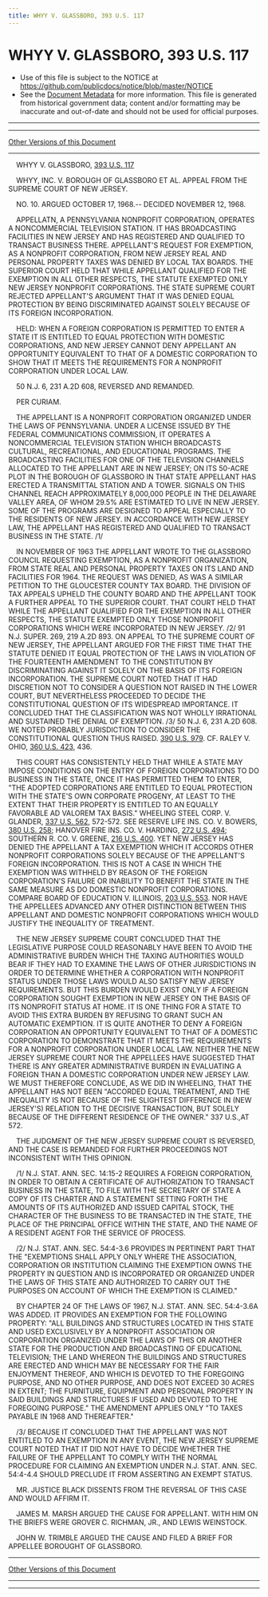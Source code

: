 ```yaml
---
title: WHYY V. GLASSBORO, 393 U.S. 117
---
```


# WHYY V. GLASSBORO, 393 U.S. 117

* Use of this file is subject to the NOTICE at https://github.com/publicdocs/notice/blob/master/NOTICE
* See the [Document Metadata](../../../index.md) for more information.
  This file is generated from historical government data; content and/or formatting may be inaccurate and out-of-date and should not be used for official purposes.

----------
----------

[Other Versions of this Document](https://publicdocs.github.io/go/links?ns=uslm-x&ref=%2Fus%2Fcourts%2Fscotus%2FusReporter%2F393%2F117)

----------

    WHYY V. GLASSBORO, [393 U.S. 117][/us/courts/scotus/usReporter/393/117]

    WHYY, INC. V. BOROUGH OF GLASSBORO ET AL. APPEAL FROM THE SUPREME COURT OF NEW JERSEY.

    NO. 10.  ARGUED OCTOBER 17, 1968.-- DECIDED NOVEMBER 12, 1968.

    APPELLATN, A PENNSYLVANIA NONPROFIT CORPORATION, OPERATES A NONCOMMERCIAL TELEVISION STATION.  IT HAS BROADCASTING FACILITIES IN NEW JERSEY AND HAS REGISTERED AND QUALIFIED TO TRANSACT BUSINESS THERE.  APPELLANT'S REQUEST FOR EXEMPTION, AS A NONPROFIT CORPORATION, FROM NEW JERSEY REAL AND PERSONAL PROPERTY TAXES WAS DENIED BY LOCAL TAX BOARDS.  THE SUPERIOR COURT HELD THAT WHILE APPELLANT QUALIFIED FOR THE EXEMPTION IN ALL OTHER RESPECTS, THE STATUTE EXEMPTED ONLY NEW JERSEY NONPROFIT CORPORATIONS.  THE STATE SUPREME COURT REJECTED APPELLANT'S ARGUMENT THAT IT WAS DENIED EQUAL PROTECTION BY BEING DISCRIMINATED AGAINST SOLELY BECAUSE OF ITS FOREIGN INCORPORATION.

    HELD:  WHEN A FOREIGN CORPORATION IS PERMITTED TO ENTER A STATE IT IS ENTITLED TO EQUAL PROTECTION WITH DOMESTIC CORPORATIONS, AND NEW JERSEY CANNOT DENY APPELLANT AN OPPORTUNITY EQUIVALENT TO THAT OF A DOMESTIC CORPORATION TO SHOW THAT IT MEETS THE REQUIREMENTS FOR A NONPROFIT CORPORATION UNDER LOCAL LAW.

    50 N.J. 6, 231 A.2D 608, REVERSED AND REMANDED.

    PER CURIAM.

    THE APPELLANT IS A NONPROFIT CORPORATION ORGANIZED UNDER THE LAWS OF PENNSYLVANIA.  UNDER A LICENSE ISSUED BY THE FEDERAL COMMUNICATIONS COMMISSION, IT OPERATES A NONCOMMERCIAL TELEVISION STATION WHICH BROADCASTS CULTURAL, RECREATIONAL, AND EDUCATIONAL PROGRAMS.  THE BROADCASTING FACILITIES FOR ONE OF THE TELEVISION CHANNELS ALLOCATED TO THE APPELLANT ARE IN NEW JERSEY; ON ITS 50-ACRE PLOT IN THE BOROUGH OF GLASSBORO IN THAT STATE APPELLANT HAS ERECTED A TRANSMITTAL STATION AND A TOWER.  SIGNALS ON THIS CHANNEL REACH APPROXIMATELY 8,000,000 PEOPLE IN THE DELAWARE VALLEY AREA, OF WHOM 29.5% ARE ESTIMATED TO LIVE IN NEW JERSEY.  SOME OF THE PROGRAMS ARE DESIGNED TO APPEAL ESPECIALLY TO THE RESIDENTS OF NEW JERSEY.  IN ACCORDANCE WITH NEW JERSEY LAW, THE APPELLANT HAS REGISTERED AND QUALIFIED TO TRANSACT BUSINESS IN THE STATE.  /1/

    IN NOVEMBER OF 1963 THE APPELLANT WROTE TO THE GLASSBORO COUNCIL REQUESTING EXEMPTION, AS A NONPROFIT ORGANIZATION, FROM STATE REAL AND PERSONAL PROPERTY TAXES ON ITS LAND AND FACILITIES FOR 1964.  THE REQUEST WAS DENIED, AS WAS A SIMILAR PETITION TO THE GLOUCESTER COUNTY TAX BOARD.  THE DIVISION OF TAX APPEALS UPHELD THE COUNTY BOARD AND THE APPELLANT TOOK A FURTHER APPEAL TO THE SUPERIOR COURT.  THAT COURT HELD THAT WHILE THE APPELLANT QUALIFIED FOR THE EXEMPTION IN ALL OTHER RESPECTS, THE STATUTE EXEMPTED ONLY THOSE NONPROFIT CORPORATIONS WHICH WERE INCORPORATED IN NEW JERSEY.  /2/  91 N.J. SUPER.  269, 219 A.2D 893.  ON APPEAL TO THE SUPREME COURT OF NEW JERSEY, THE APPELLANT ARGUED FOR THE FIRST TIME THAT THE STATUTE DENIED IT EQUAL PROTECTION OF THE LAWS IN VIOLATION OF THE FOURTEENTH AMENDMENT TO THE CONSTITUTION BY DISCRIMINATING AGAINST IT SOLELY ON THE BASIS OF ITS FOREIGN INCORPORATION.  THE SUPREME COURT NOTED THAT IT HAD DISCRETION NOT TO CONSIDER A QUESTION NOT RAISED IN THE LOWER COURT, BUT NEVERTHELESS PROCEEDED TO DECIDE THE CONSTITUTIONAL QUESTION OF ITS WIDESPREAD IMPORTANCE.  IT CONCLUDED THAT THE CLASSIFICATION WAS NOT WHOLLY IRRATIONAL AND SUSTAINED THE DENIAL OF EXEMPTION.  /3/  50 N.J. 6, 231 A.2D 608.  WE NOTED PROBABLY JURISDICTION TO CONSIDER THE CONSTITUTIONAL QUESTION THUS RAISED.  [390 U.S. 979][/us/courts/scotus/usReporter/390/979].  CF. RALEY V. OHIO, [360 U.S. 423][/us/courts/scotus/usReporter/360/423], 436.

    THIS COURT HAS CONSISTENTLY HELD THAT WHILE A STATE MAY IMPOSE CONDITIONS ON THE ENTRY OF FOREIGN CORPORATIONS TO DO BUSINESS IN THE STATE, ONCE IT HAS PERMITTED THEM TO ENTER, "THE ADOPTED CORPORATIONS ARE ENTITLED TO EQUAL PROTECTION WITH THE STATE'S OWN CORPORATE PROGENY, AT LEAST TO THE EXTENT THAT THEIR PROPERTY IS ENTITLED TO AN EQUALLY FAVORABLE AD VALOREM TAX BASIS."  WHEELING STEEL CORP. V. GLANDER, [337 U.S. 562][/us/courts/scotus/usReporter/337/562], 572-572.  SEE RESERVE LIFE INS. CO. V. BOWERS, [380 U.S. 258][/us/courts/scotus/usReporter/380/258]; HANOVER FIRE INS. CO. V. HARDING, [272 U.S. 494][/us/courts/scotus/usReporter/272/494]; SOUTHERN R. CO. V. GREENE, [216 U.S. 400][/us/courts/scotus/usReporter/216/400].  YET NEW JERSEY HAS DENIED THE APPELLANT A TAX EXEMPTION WHICH IT ACCORDS OTHER NONPROFIT CORPORATIONS SOLELY BECAUSE OF THE APPELLANT'S FOREIGN INCORPORATION.  THIS IS NOT A CASE IN WHICH THE EXEMPTION WAS WITHHELD BY REASON OF THE FOREIGN CORPORATION'S FAILURE OR INABILITY TO BENEFIT THE STATE IN THE SAME MEASURE AS DO DOMESTIC NONPROFIT CORPORATIONS.  COMPARE BOARD OF EDUCATION V. ILLINOIS, [203 U.S. 553][/us/courts/scotus/usReporter/203/553].  NOR HAVE THE APPELLEES ADVANCED ANY OTHER DISTINCTION BETWEEN THIS APPELLANT AND DOMESTIC NONPROFIT CORPORATIONS WHICH WOULD JUSTIFY THE INEQUALITY OF TREATMENT.

    THE NEW JERSEY SUPREME COURT CONCLUDED THAT THE LEGISLATIVE PURPOSE COULD REASONABLY HAVE BEEN TO AVOID THE ADMINISTRATIVE BURDEN WHICH THE TAXING AUTHORITIES WOULD BEAR IF THEY HAD TO EXAMINE THE LAWS OF OTHER JURISDICTIONS IN ORDER TO DETERMINE WHETHER A CORPORATION WITH NONPROFIT STATUS UNDER THOSE LAWS WOULD ALSO SATISFY NEW JERSEY REQUIREMENTS.  BUT THIS BURDEN WOULD EXIST ONLY IF A FOREIGN CORPORATION SOUGHT EXEMPTION IN NEW JERSEY ON THE BASIS OF ITS NONPROFIT STATUS AT HOME.  IT IS ONE THING FOR A STATE TO AVOID THIS EXTRA BURDEN BY REFUSING TO GRANT SUCH AN AUTOMATIC EXEMPTION.  IT IS QUITE ANOTHER TO DENY A FOREIGN CORPORATION AN OPPORTUNITY EQUIVALENT TO THAT OF A DOMESTIC CORPORATION TO DEMONSTRATE THAT IT MEETS THE REQUIREMENTS FOR A NONPROFIT CORPORATION UNDER LOCAL LAW.  NEITHER THE NEW JERSEY SUPREME COURT NOR THE APPELLEES HAVE SUGGESTED THAT THERE IS ANY GREATER ADMINISTRATIVE BURDEN IN EVALUATING A FOREIGN THAN A DOMESTIC CORPORATION UNDER NEW JERSEY LAW.  WE MUST THEREFORE CONCLUDE, AS WE DID IN WHEELING, THAT THE APPELLANT HAS NOT BEEN "ACCORDED EQUAL TREATMENT, AND THE INEQUALITY IS NOT BECAUSE OF THE SLIGHTEST DIFFERENCE IN (NEW JERSEY'S) RELATION TO THE DECISIVE TRANSACTION, BUT SOLELY BECAUSE OF THE DIFFERENT RESIDENCE OF THE OWNER."  337 U.S.,AT 572.

    THE JUDGMENT OF THE NEW JERSEY SUPREME COURT IS REVERSED, AND THE CASE IS REMANDED FOR FURTHER PROCEEDINGS NOT INCONSISTENT WITH THIS OPINION.

    /1/  N.J. STAT. ANN. SEC. 14:15-2 REQUIRES A FOREIGN CORPORATION, IN ORDER TO OBTAIN A CERTIFICATE OF AUTHORIZATION TO TRANSACT BUSINESS IN THE STATE, TO FILE WITH THE SECRETARY OF STATE A COPY OF ITS CHARTER AND A STATEMENT SETTING FORTH THE AMOUNTS OF ITS AUTHORIZED AND ISSUED CAPITAL STOCK, THE CHARACTER OF THE BUSINESS TO BE TRANSACTED IN THE STATE, THE PLACE OF THE PRINCIPAL OFFICE WITHIN THE STATE, AND THE NAME OF A RESIDENT AGENT FOR THE SERVICE OF PROCESS.

    /2/  N.J. STAT. ANN. SEC. 54:4-3.6 PROVIDES IN PERTINENT PART THAT THE "EXEMPTIONS SHALL APPLY ONLY WHERE THE ASSOCIATION, CORPORATION OR INSTITUTION CLAIMING THE EXEMPTION OWNS THE PROPERTY IN QUESTION AND IS INCORPORATED OR ORGANIZED UNDER THE LAWS OF THIS STATE AND AUTHORIZED TO CARRY OUT THE PURPOSES ON ACCOUNT OF WHICH THE EXEMPTION IS CLAIMED."

    BY CHAPTER 24 OF THE LAWS OF 1967, N.J. STAT. ANN. SEC. 54:4-3.6A WAS ADDED.  IT PROVIDES AN EXEMPTION FOR THE FOLLOWING PROPERTY:  "ALL BUILDINGS AND STRUCTURES LOCATED IN THIS STATE AND USED EXCLUSIVELY BY A NONPROFIT ASSOCIATION OR CORPORATION ORGANIZED UNDER THE LAWS OF THIS OR ANOTHER STATE FOR THE PRODUCTION AND BROADCASTING OF EDUCATIONL TELEVISION; THE LAND WHEREON THE BUILDINGS AND STRUCTURES ARE ERECTED AND WHICH MAY BE NECESSARY FOR THE FAIR ENJOYMENT THEREOF, AND WHICH IS DEVOTED TO THE FOREGOING PURPOSE, AND NO OTHER PURPOSE, AND DOES NOT EXCEED 30 ACRES IN EXTENT; THE FURNITURE, EQUIPMENT AND PERSONAL PROPERTY IN SAID BUILDINGS AND STRUCTURES IF USED AND DEVOTED TO THE FOREGOING PURPOSE."  THE AMENDMENT APPLIES ONLY "TO TAXES PAYABLE IN 1968 AND THEREAFTER."

    /3/  BECAUSE IT CONCLUDED THAT THE APPELLANT WAS NOT ENTITLED TO AN EXEMPTION IN ANY EVENT, THE NEW JERSEY SUPREME COURT NOTED THAT IT DID NOT HAVE TO DECIDE WHETHER THE FAILURE OF THE APPELLANT TO COMPLY WITH THE NORMAL PROCEDURE FOR CLAIMING AN EXEMPTION UNDER N.J. STAT. ANN. SEC. 54:4-4.4 SHOULD PRECLUDE IT FROM ASSERTING AN EXEMPT STATUS.

    MR. JUSTICE BLACK DISSENTS FROM THE REVERSAL OF THIS CASE AND WOULD AFFIRM IT.

    JAMES M. MARSH ARGUED THE CAUSE FOR APPELLANT.  WITH HIM ON THE BRIEFS WERE GROVER C. RICHMAN, JR., AND LEWIS WEINSTOCK.

    JOHN W. TRIMBLE ARGUED THE CAUSE AND FILED A BRIEF FOR APPELLEE BOROUGHT OF GLASSBORO.

----------

[Other Versions of this Document](https://publicdocs.github.io/go/links?ns=uslm-x&ref=%2Fus%2Fcourts%2Fscotus%2FusReporter%2F393%2F117)

----------
----------

[/us/courts/scotus/usReporter/393/117]: https://publicdocs.github.io/go/links?ns=uslm-x&ref=%2Fus%2Fcourts%2Fscotus%2FusReporter%2F393%2F117
[/us/courts/scotus/usReporter/390/979]: https://publicdocs.github.io/go/links?ns=uslm-x&ref=%2Fus%2Fcourts%2Fscotus%2FusReporter%2F390%2F979
[/us/courts/scotus/usReporter/360/423]: https://publicdocs.github.io/go/links?ns=uslm-x&ref=%2Fus%2Fcourts%2Fscotus%2FusReporter%2F360%2F423
[/us/courts/scotus/usReporter/337/562]: https://publicdocs.github.io/go/links?ns=uslm-x&ref=%2Fus%2Fcourts%2Fscotus%2FusReporter%2F337%2F562
[/us/courts/scotus/usReporter/380/258]: https://publicdocs.github.io/go/links?ns=uslm-x&ref=%2Fus%2Fcourts%2Fscotus%2FusReporter%2F380%2F258
[/us/courts/scotus/usReporter/272/494]: https://publicdocs.github.io/go/links?ns=uslm-x&ref=%2Fus%2Fcourts%2Fscotus%2FusReporter%2F272%2F494
[/us/courts/scotus/usReporter/216/400]: https://publicdocs.github.io/go/links?ns=uslm-x&ref=%2Fus%2Fcourts%2Fscotus%2FusReporter%2F216%2F400
[/us/courts/scotus/usReporter/203/553]: https://publicdocs.github.io/go/links?ns=uslm-x&ref=%2Fus%2Fcourts%2Fscotus%2FusReporter%2F203%2F553


